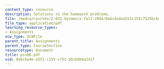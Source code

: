 ```yaml
---
content_type: resource
description: Solutions to the homework problems.
file: /media/courses/2-032-dynamics-fall-2004/0abc6a4ea551c155c7525bcbd64a2417_pss06.pdf
file_type: application/pdf
learning_resource_types:
- Assignments
ocw_type: OCWFile
parent_title: Assignments
parent_type: CourseSection
resourcetype: Document
title: pss06.pdf
uid: 0abc6a4e-a551-c155-c752-5bcbd64a2417
---
```

